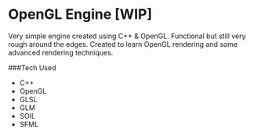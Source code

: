 # OpenGL Engine [WIP]
Very simple engine created using C++ & OpenGL. Functional but still very rough around the edges.
Created to learn OpenGL rendering and some advanced rendering techniques.

###Tech Used
* C++
* OpenGL
* GLSL
* GLM
* SOIL
* SFML
